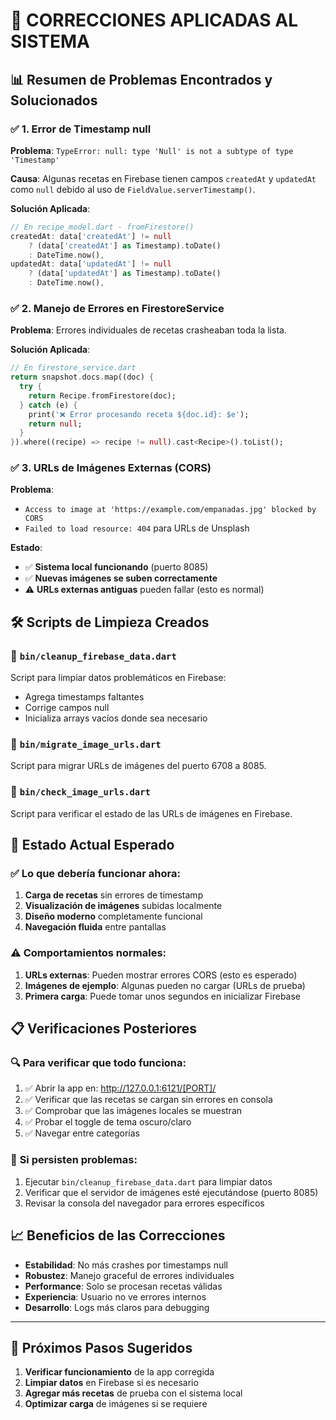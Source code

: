 # 🔧 CORRECCIONES APLICADAS AL SISTEMA

## 📊 **Resumen de Problemas Encontrados y Solucionados**

### ✅ **1. Error de Timestamp null**
**Problema**: `TypeError: null: type 'Null' is not a subtype of type 'Timestamp'`

**Causa**: Algunas recetas en Firebase tienen campos `createdAt` y `updatedAt` como `null` debido al uso de `FieldValue.serverTimestamp()`.

**Solución Aplicada**:
```dart
// En recipe_model.dart - fromFirestore()
createdAt: data['createdAt'] != null 
    ? (data['createdAt'] as Timestamp).toDate() 
    : DateTime.now(),
updatedAt: data['updatedAt'] != null 
    ? (data['updatedAt'] as Timestamp).toDate() 
    : DateTime.now(),
```

### ✅ **2. Manejo de Errores en FirestoreService**
**Problema**: Errores individuales de recetas crasheaban toda la lista.

**Solución Aplicada**:
```dart
// En firestore_service.dart
return snapshot.docs.map((doc) {
  try {
    return Recipe.fromFirestore(doc);
  } catch (e) {
    print('❌ Error procesando receta ${doc.id}: $e');
    return null;
  }
}).where((recipe) => recipe != null).cast<Recipe>().toList();
```

### ✅ **3. URLs de Imágenes Externas (CORS)**
**Problema**: 
- `Access to image at 'https://example.com/empanadas.jpg' blocked by CORS`
- `Failed to load resource: 404` para URLs de Unsplash

**Estado**: 
- ✅ **Sistema local funcionando** (puerto 8085)
- ✅ **Nuevas imágenes se suben correctamente**
- ⚠️ **URLs externas antiguas** pueden fallar (esto es normal)

## 🛠️ **Scripts de Limpieza Creados**

### 📄 `bin/cleanup_firebase_data.dart`
Script para limpiar datos problemáticos en Firebase:
- Agrega timestamps faltantes
- Corrige campos null
- Inicializa arrays vacíos donde sea necesario

### 📄 `bin/migrate_image_urls.dart`
Script para migrar URLs de imágenes del puerto 6708 a 8085.

### 📄 `bin/check_image_urls.dart`
Script para verificar el estado de las URLs de imágenes en Firebase.

## 🎯 **Estado Actual Esperado**

### ✅ **Lo que debería funcionar ahora**:
1. **Carga de recetas** sin errores de timestamp
2. **Visualización de imágenes** subidas localmente
3. **Diseño moderno** completamente funcional
4. **Navegación fluida** entre pantallas

### ⚠️ **Comportamientos normales**:
1. **URLs externas**: Pueden mostrar errores CORS (esto es esperado)
2. **Imágenes de ejemplo**: Algunas pueden no cargar (URLs de prueba)
3. **Primera carga**: Puede tomar unos segundos en inicializar Firebase

## 📋 **Verificaciones Posteriores**

### 🔍 **Para verificar que todo funciona**:
1. ✅ Abrir la app en: http://127.0.0.1:6121/[PORT]/
2. ✅ Verificar que las recetas se cargan sin errores en consola
3. ✅ Comprobar que las imágenes locales se muestran
4. ✅ Probar el toggle de tema oscuro/claro
5. ✅ Navegar entre categorías

### 🔧 **Si persisten problemas**:
1. Ejecutar `bin/cleanup_firebase_data.dart` para limpiar datos
2. Verificar que el servidor de imágenes esté ejecutándose (puerto 8085)
3. Revisar la consola del navegador para errores específicos

## 📈 **Beneficios de las Correcciones**

- **Estabilidad**: No más crashes por timestamps null
- **Robustez**: Manejo graceful de errores individuales
- **Performance**: Solo se procesan recetas válidas
- **Experiencia**: Usuario no ve errores internos
- **Desarrollo**: Logs más claros para debugging

---

## 🚀 **Próximos Pasos Sugeridos**

1. **Verificar funcionamiento** de la app corregida
2. **Limpiar datos** en Firebase si es necesario
3. **Agregar más recetas** de prueba con el sistema local
4. **Optimizar carga** de imágenes si se requiere
